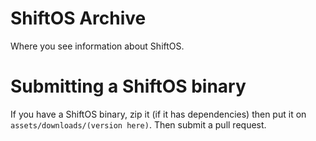 # ShiftOS Archive
Where you see information about ShiftOS.

# Submitting a ShiftOS binary
If you have a ShiftOS binary, zip it (if it has dependencies) then put it on `assets/downloads/(version here)`. Then submit a pull request.
